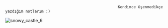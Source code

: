                                                       Kendimce üşenmedikçe yazdığım notlarım :)
![snowy_castle_6](https://user-images.githubusercontent.com/94466351/229266438-b9e5994f-6c05-4024-84a7-905d1ae7e0d1.jpeg)
